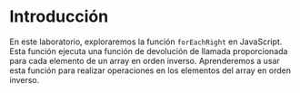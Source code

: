 # Introducción

En este laboratorio, exploraremos la función `forEachRight` en JavaScript. Esta función ejecuta una función de devolución de llamada proporcionada para cada elemento de un array en orden inverso. Aprenderemos a usar esta función para realizar operaciones en los elementos del array en orden inverso.

